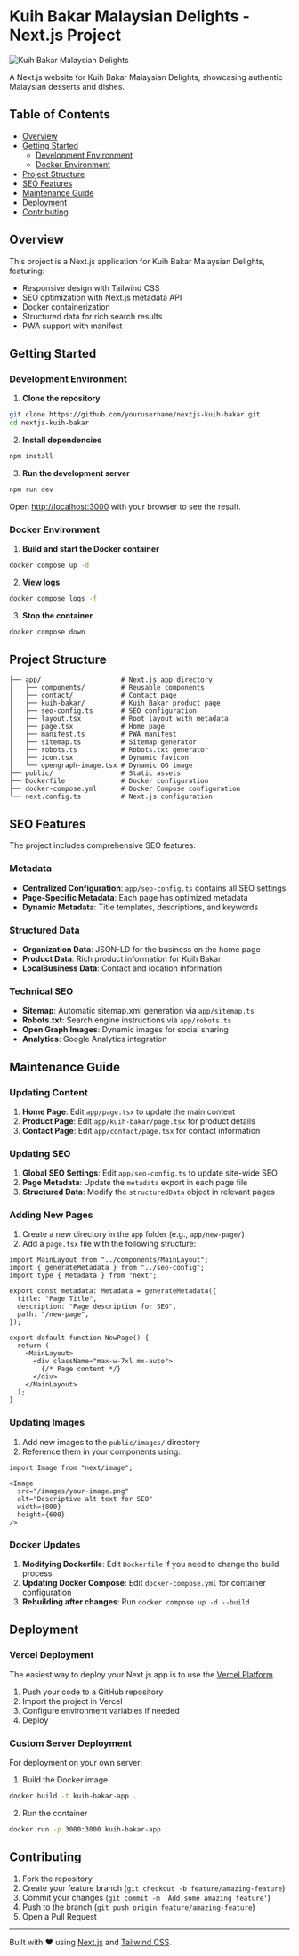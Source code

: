 # Kuih Bakar Malaysian Delights - Next.js Project

![Kuih Bakar Malaysian Delights](https://kuih-bakar.com/images/kuih-bakar-header.png)

A Next.js website for Kuih Bakar Malaysian Delights, showcasing authentic Malaysian desserts and dishes.

## Table of Contents

- [Overview](#overview)
- [Getting Started](#getting-started)
  - [Development Environment](#development-environment)
  - [Docker Environment](#docker-environment)
- [Project Structure](#project-structure)
- [SEO Features](#seo-features)
- [Maintenance Guide](#maintenance-guide)
- [Deployment](#deployment)
- [Contributing](#contributing)

## Overview

This project is a Next.js application for Kuih Bakar Malaysian Delights, featuring:

- Responsive design with Tailwind CSS
- SEO optimization with Next.js metadata API
- Docker containerization
- Structured data for rich search results
- PWA support with manifest

## Getting Started

### Development Environment

1. **Clone the repository**

```bash
git clone https://github.com/yourusername/nextjs-kuih-bakar.git
cd nextjs-kuih-bakar
```

2. **Install dependencies**

```bash
npm install
```

3. **Run the development server**

```bash
npm run dev
```

Open [http://localhost:3000](http://localhost:3000) with your browser to see the result.

### Docker Environment

1. **Build and start the Docker container**

```bash
docker compose up -d
```

2. **View logs**

```bash
docker compose logs -f
```

3. **Stop the container**

```bash
docker compose down
```

## Project Structure

```
├── app/                    # Next.js app directory
│   ├── components/         # Reusable components
│   ├── contact/            # Contact page
│   ├── kuih-bakar/         # Kuih Bakar product page
│   ├── seo-config.ts       # SEO configuration
│   ├── layout.tsx          # Root layout with metadata
│   ├── page.tsx            # Home page
│   ├── manifest.ts         # PWA manifest
│   ├── sitemap.ts          # Sitemap generator
│   ├── robots.ts           # Robots.txt generator
│   ├── icon.tsx            # Dynamic favicon
│   └── opengraph-image.tsx # Dynamic OG image
├── public/                 # Static assets
├── Dockerfile              # Docker configuration
├── docker-compose.yml      # Docker Compose configuration
└── next.config.ts          # Next.js configuration
```

## SEO Features

The project includes comprehensive SEO features:

### Metadata

- **Centralized Configuration**: `app/seo-config.ts` contains all SEO settings
- **Page-Specific Metadata**: Each page has optimized metadata
- **Dynamic Metadata**: Title templates, descriptions, and keywords

### Structured Data

- **Organization Data**: JSON-LD for the business on the home page
- **Product Data**: Rich product information for Kuih Bakar
- **LocalBusiness Data**: Contact and location information

### Technical SEO

- **Sitemap**: Automatic sitemap.xml generation via `app/sitemap.ts`
- **Robots.txt**: Search engine instructions via `app/robots.ts`
- **Open Graph Images**: Dynamic images for social sharing
- **Analytics**: Google Analytics integration

## Maintenance Guide

### Updating Content

1. **Home Page**: Edit `app/page.tsx` to update the main content
2. **Product Page**: Edit `app/kuih-bakar/page.tsx` for product details
3. **Contact Page**: Edit `app/contact/page.tsx` for contact information

### Updating SEO

1. **Global SEO Settings**: Edit `app/seo-config.ts` to update site-wide SEO
2. **Page Metadata**: Update the `metadata` export in each page file
3. **Structured Data**: Modify the `structuredData` object in relevant pages

### Adding New Pages

1. Create a new directory in the `app` folder (e.g., `app/new-page/`)
2. Add a `page.tsx` file with the following structure:

```tsx
import MainLayout from "../components/MainLayout";
import { generateMetadata } from "../seo-config";
import type { Metadata } from "next";

export const metadata: Metadata = generateMetadata({
  title: "Page Title",
  description: "Page description for SEO",
  path: "/new-page",
});

export default function NewPage() {
  return (
    <MainLayout>
      <div className="max-w-7xl mx-auto">
        {/* Page content */}
      </div>
    </MainLayout>
  );
}
```

### Updating Images

1. Add new images to the `public/images/` directory
2. Reference them in your components using:

```tsx
import Image from "next/image";

<Image 
  src="/images/your-image.png" 
  alt="Descriptive alt text for SEO" 
  width={800}
  height={600}
/>
```

### Docker Updates

1. **Modifying Dockerfile**: Edit `Dockerfile` if you need to change the build process
2. **Updating Docker Compose**: Edit `docker-compose.yml` for container configuration
3. **Rebuilding after changes**: Run `docker compose up -d --build`

## Deployment

### Vercel Deployment

The easiest way to deploy your Next.js app is to use the [Vercel Platform](https://vercel.com/new).

1. Push your code to a GitHub repository
2. Import the project in Vercel
3. Configure environment variables if needed
4. Deploy

### Custom Server Deployment

For deployment on your own server:

1. Build the Docker image

```bash
docker build -t kuih-bakar-app .
```

2. Run the container

```bash
docker run -p 3000:3000 kuih-bakar-app
```

## Contributing

1. Fork the repository
2. Create your feature branch (`git checkout -b feature/amazing-feature`)
3. Commit your changes (`git commit -m 'Add some amazing feature'`)
4. Push to the branch (`git push origin feature/amazing-feature`)
5. Open a Pull Request

---

Built with ❤️ using [Next.js](https://nextjs.org) and [Tailwind CSS](https://tailwindcss.com).
